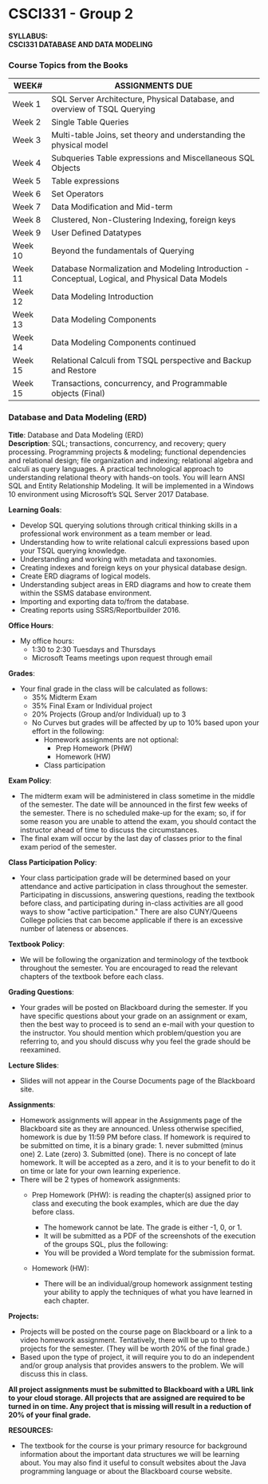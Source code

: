 # CSCI331 - Group 2

**SYLLABUS:**  
**CSCI331 DATABASE AND DATA MODELING**

### Course Topics from the Books
**WEEK#** | **ASSIGNMENTS DUE**
---------|---------------------
Week 1 | SQL Server Architecture, Physical Database, and overview of TSQL Querying
Week 2 | Single Table Queries
Week 3 | Multi-table Joins, set theory and understanding the physical model
Week 4 | Subqueries Table expressions and Miscellaneous SQL Objects
Week 5 | Table expressions
Week 6 | Set Operators
Week 7 | Data Modification and Mid-term
Week 8 | Clustered, Non-Clustering Indexing, foreign keys
Week 9 | User Defined Datatypes
Week 10 | Beyond the fundamentals of Querying
Week 11 | Database Normalization and Modeling Introduction - Conceptual, Logical, and Physical Data Models
Week 12 | Data Modeling Introduction
Week 13 | Data Modeling Components
Week 14 | Data Modeling Components continued
Week 15 | Relational Calculi from TSQL perspective and Backup and Restore
Week 15 | Transactions, concurrency, and Programmable objects (Final)

### Database and Data Modeling (ERD)
**Title**: Database and Data Modeling (ERD)  
**Description**: SQL; transactions, concurrency, and recovery; query processing. Programming projects & modeling; functional dependencies and relational design; file organization and indexing; relational algebra and calculi as query languages. A practical technological approach to understanding relational theory with hands-on tools. You will learn ANSI SQL and Entity Relationship Modeling. It will be implemented in a Windows 10 environment using Microsoft’s SQL Server 2017 Database.

**Learning Goals**:
- Develop SQL querying solutions through critical thinking skills in a professional work environment as a team member or lead.
- Understanding how to write relational calculi expressions based upon your TSQL querying knowledge.
- Understanding and working with metadata and taxonomies.
- Creating indexes and foreign keys on your physical database design.
- Create ERD diagrams of logical models.
- Understanding subject areas in ERD diagrams and how to create them within the SSMS database environment.
- Importing and exporting data to/from the database.
- Creating reports using SSRS/Reportbuilder 2016.

**Office Hours**:
- My office hours:
  - 1:30 to 2:30 Tuesdays and Thursdays
  - Microsoft Teams meetings upon request through email

**Grades**:
- Your final grade in the class will be calculated as follows:
  - 35% Midterm Exam
  - 35% Final Exam or Individual project
  - 20% Projects (Group and/or Individual) up to 3
  - No Curves but grades will be affected by up to 10% based upon your effort in the following:
    - Homework assignments are not optional:
      - Prep Homework (PHW)
      - Homework (HW)
    - Class participation

**Exam Policy**:
- The midterm exam will be administered in class sometime in the middle of the semester. The date will be announced in the first few weeks of the semester. There is no scheduled make-up for the exam; so, if for some reason you are unable to attend the exam, you should contact the instructor ahead of time to discuss the circumstances.
- The final exam will occur by the last day of classes prior to the final exam period of the semester.

**Class Participation Policy**:
- Your class participation grade will be determined based on your attendance and active participation in class throughout the semester. Participating in discussions, answering questions, reading the textbook before class, and participating during in-class activities are all good ways to show "active participation." There are also CUNY/Queens College policies that can become applicable if there is an excessive number of lateness or absences.

**Textbook Policy**:
- We will be following the organization and terminology of the textbook throughout the semester. You are encouraged to read the relevant chapters of the textbook before each class.

**Grading Questions**:
- Your grades will be posted on Blackboard during the semester. If you have specific questions about your grade on an assignment or exam, then the best way to proceed is to send an e-mail with your question to the instructor. You should mention which problem/question you are referring to, and you should discuss why you feel the grade should be reexamined.

**Lecture Slides**:
- Slides will not appear in the Course Documents page of the Blackboard site.

**Assignments**:
- Homework assignments will appear in the Assignments page of the Blackboard site as they are announced. Unless otherwise specified, homework is due by 11:59 PM before class. If homework is required to be submitted on time, it is a binary grade: 1. never submitted (minus one) 2. Late (zero) 3. Submitted (one). There is no concept of late homework. It will be accepted as a zero, and it is to your benefit to do it on time or late for your own learning experience.
- There will be 2 types of homework assignments:
  - Prep Homework (PHW): is reading the chapter(s) assigned prior to class and executing the book examples, which are due the day before class.
      - The homework cannot be late. The grade is either -1, 0, or 1.
      - It will be submitted as a PDF of the screenshots of the execution of the groups SQL, plus the following:
      - You will be provided a Word template for the submission format.
  
  - Homework (HW):
      - There will be an individual/group homework assignment testing your ability to apply the techniques of what you have learned in each chapter.

**Projects:**
- Projects will be posted on the course page on Blackboard or a link to a video homework assignment. Tentatively, there will be up to three projects for the semester. (They will be worth 20% of the final grade.)
- Based upon the type of project, it will require you to do an independent and/or group analysis that provides answers to the problem. We will discuss this in class.

**All project assignments must be submitted to Blackboard with a URL link to your cloud storage. All projects that are assigned are required to be turned in on time. Any project that is missing will result in a reduction of 20% of your final grade.**

**RESOURCES:**
- The textbook for the course is your primary resource for background information about the important data structures we will be learning about. You may also find it useful to consult websites about the Java programming language or about the Blackboard course website.
